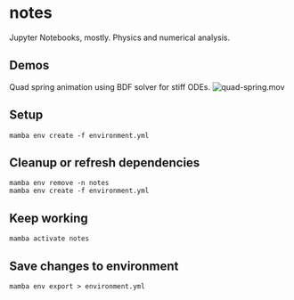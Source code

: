 # notes
Jupyter Notebooks, mostly. Physics and numerical analysis.


## Demos
Quad spring animation using BDF solver for stiff ODEs.
![quad-spring.mov]([./quad-spring.mov](https://github.com/roessland/notes/assets/210712/7a414b21-2cdc-44f9-8996-d3c8af16b377))





## Setup

```shell
mamba env create -f environment.yml
```

## Cleanup or refresh dependencies

```shell
mamba env remove -n notes
mamba env create -f environment.yml
```

## Keep working

```shell
mamba activate notes
```

## Save changes to environment

```shell
mamba env export > environment.yml
```
